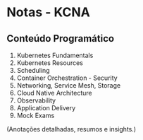 # Notas - KCNA

## Conteúdo Programático
1. Kubernetes Fundamentals
2. Kubernetes Resources
3. Scheduling
4. Container Orchestration - Security
5. Networking, Service Mesh, Storage
6. Cloud Native Architecture
7. Observability
8. Application Delivery
9. Mock Exams

(Anotações detalhadas, resumos e insights.)

